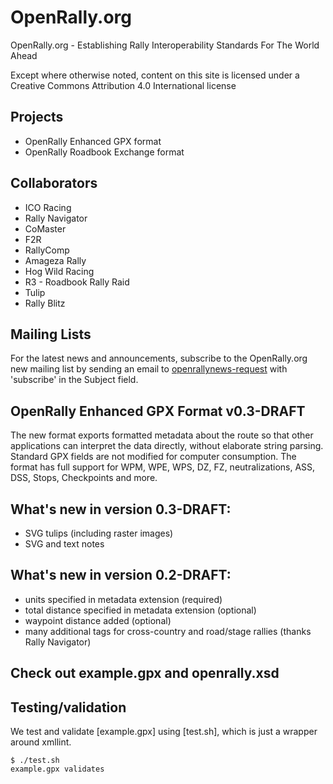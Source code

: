# OpenRally.org
OpenRally.org - Establishing Rally Interoperability Standards For The World Ahead

Except where otherwise noted, content on this site is licensed under a Creative Commons Attribution 4.0 International license

## Projects
* OpenRally Enhanced GPX format
* OpenRally Roadbook Exchange format

## Collaborators
* ICO Racing
* Rally Navigator
* CoMaster
* F2R
* RallyComp
* Amageza Rally
* Hog Wild Racing
* R3 - Roadbook Rally Raid
* Tulip
* Rally Blitz

## Mailing Lists
For the latest news and announcements, subscribe to the OpenRally.org new mailing list by sending an email to [openrallynews-request](mailto:openrallynews-request@freelists.org?subject=subscribe) with 'subscribe' in the Subject field.

## OpenRally Enhanced GPX Format v0.3-DRAFT
The new format exports formatted metadata about the route so that other applications can interpret the data directly, without elaborate string parsing. Standard GPX fields are not modified for computer consumption. The format has full support for WPM, WPE, WPS, DZ, FZ, neutralizations, ASS, DSS, Stops, Checkpoints and more.

## What's new in version 0.3-DRAFT:
* SVG tulips (including raster images)
* SVG and text notes

## What's new in version 0.2-DRAFT:
* units specified in metadata extension (required)
* total distance specified in metadata extension (optional)
* waypoint distance added (optional)
* many additional tags for cross-country and road/stage rallies (thanks Rally Navigator)

## Check out example.gpx and openrally.xsd

## Testing/validation
We test and validate [example.gpx] using [test.sh], which is just a wrapper around xmllint.

```
$ ./test.sh
example.gpx validates
```
